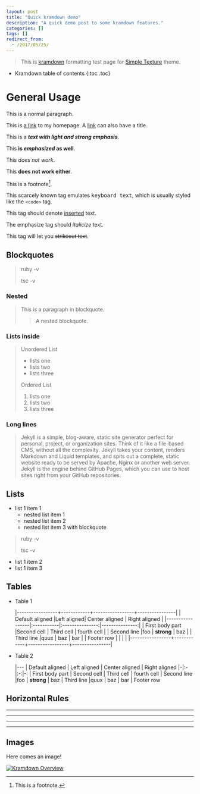 ```yaml
---
layout: post
title: "Quick kramdown demo"
description: "A quick demo post to some kramdown features."
categories: []
tags: []
redirect_from:
  - /2017/05/25/
---
```


> This is [kramdown][kramdown] formatting test page for [Simple Texture][Simple Texture] theme.

* Kramdown table of contents
{:toc .toc}

# General Usage

This is a normal paragraph.

This is [a link](https://yizeng.me) to my homepage.
A [link](https://yizeng.me/blog "Yi Zeng's Blog") can also have a title.

This is a ***text with light and strong emphasis***.

This **is _emphasized_ as well**.

This *does _not_ work*.

This **does __not__ work either**.

This is a footnote[^1].

This scarcely known tag emulates <kbd>keyboard text</kbd>, which is usually styled like the `<code>` tag.

This tag should denote <ins>inserted</ins> text.

The emphasize tag should _italicize_ text.

This tag will let you <strike>strikeout text</strike>.

## Blockquotes

> ruby -v
>
> tsc -v

### Nested

> This is a paragraph in blockquote.
>
> > A nested blockquote.
>

### Lists inside

> Unordered List
> * lists one
> * lists two
> * lists three
>
> Ordered List
> 1. lists one
> 2. lists two
> 3. lists three

### Long lines

> Jekyll is a simple, blog-aware, static site generator perfect for personal, project, or organization sites. Think of it like a file-based CMS, without all the complexity. Jekyll takes your content, renders Markdown and Liquid templates, and spits out a complete, static website ready to be served by Apache, Nginx or another web server. Jekyll is the engine behind GitHub Pages, which you can use to host sites right from your GitHub repositories.

## Lists

* list 1 item 1
  * nested list item 1
  * nested list item 2
  * nested list item 3 with blockquote
> ruby -v
>
> tsc -v
* list 1 item 2
* list 1 item 3

## Tables


* Table 1

    |-----------------+------------+-----------------+----------------|
    | Default aligned |Left aligned| Center aligned  | Right aligned  |
    |-----------------|:-----------|:---------------:|---------------:|
    | First body part |Second cell | Third cell      | fourth cell    |
    | Second line     |foo         | **strong**      | baz            |
    | Third line      |quux        | baz             | bar            |
    | Footer row      |            |                 |                |
    |-----------------+------------+-----------------+----------------|

* Table 2

    |---
    | Default aligned | Left aligned | Center aligned | Right aligned
    |-|:-|:-:|-:
    | First body part | Second cell | Third cell | fourth cell
    | Second line |foo | **strong** | baz
    | Third line |quux | baz | bar
    | Footer row

## Horizontal Rules

* * *

---

  _  _  _  _

---------------

## Images

Here comes an image!


<a class="post-image" href="https://kramdown.gettalong.org/overview.png">
<img itemprop="image" data-src="https://kramdown.gettalong.org/overview.png" src="/assets/javascripts/unveil/loader.gif" alt="Kramdown Overview" />
</a>

[^1]: This is a footnote.

[kramdown]: https://kramdown.gettalong.org/
[Simple Texture]: https://github.com/yizeng/jekyll-theme-simple-texture